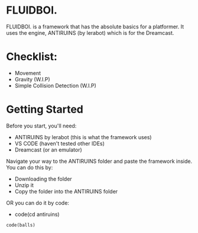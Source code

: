 # FLUIDBOI.
FLUIDBOI. is a framework that has the absolute basics for a platformer. It uses the engine, ANTIRUINS (by lerabot) which is for the Dreamcast.

# Checklist:
- Movement
- Gravity (W.I.P)
- Simple Collision Detection (W.I.P)

# Getting Started
Before you start, you'll need:
- ANTIRUINS by lerabot (this is what the framework uses)
- VS CODE (haven't tested other IDEs)
- Dreamcast (or an emulator)

Navigate your way to the ANTIRUINS folder and paste the framework inside.
You can do this by:
- Downloading the folder
- Unzip it
- Copy the folder into the ANTIRUINS folder


OR you can do it by code:
- code(cd antiruins)

`code(balls)`
